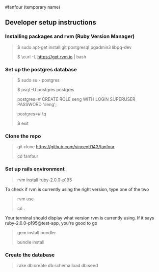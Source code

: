 #fanfour (temporary name)
## Developer setup instructions
### Installing packages and rvm (Ruby Version Manager)
> $ sudo apt-get install git postgresql pgadmin3 libpq-dev
>
> $ \curl -L https://get.rvm.io | bash

### Set up the postgres database
> $ sudo su - postgres
>
> $ psql -U postgres postgres
>
> postgres=# CREATE ROLE seng WITH LOGIN SUPERUSER PASSWORD 'seng';
>
> postgres=# \q
>
> $ exit


### Clone the repo
> git clone https://github.com/vincentt143/fanfour
>
> cd fanfour

### Set up rails environment
> rvm install ruby-2.0.0-p195

To check if rvm is currently using the right version, type one of the two

> rvm use
>
> cd .

Your terminal should display what version rvm is currently using. If it says ruby-2.0.0-p195@test-app, you're good to go

> gem install bundler
>
> bundle install

### Create the database
> rake db:create db:schema:load db:seed
